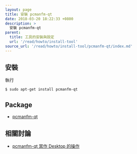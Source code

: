 ```yaml
---
layout: page
title: 安裝 pcmanfm-qt
date: 2018-03-20 18:22:33 +0800
description: >
  安裝 pcmanfm-qt
parent:
  title: 工具的安裝與設定
  url: '/read/howto/install-tool'
source_url: '/read/howto/install-tool/pcmanfm-qt/index.md'
---
```



## 安裝

執行

``` sh
$ sudo apt-get install pcmanfm-qt
```


## Package

* [pcmanfm-qt](https://packages.ubuntu.com/bionic/pcmanfm-qt)


## 相關討論

* [pcmanfm-qt 當作 Desktop 的操作](/note-ubuntu-18.04/read/subject/lxqt/pcmanfm-qt/desktop)
